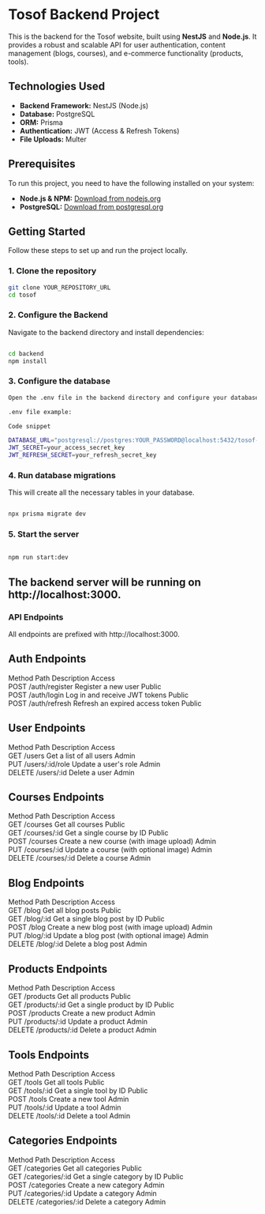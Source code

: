# Tosof Backend Project

This is the backend for the Tosof website, built using **NestJS** and **Node.js**. It provides a robust and scalable API for user authentication, content management (blogs, courses), and e-commerce functionality (products, tools).

## Technologies Used

- **Backend Framework:** NestJS (Node.js)
- **Database:** PostgreSQL
- **ORM:** Prisma
- **Authentication:** JWT (Access & Refresh Tokens)
- **File Uploads:** Multer

## Prerequisites

To run this project, you need to have the following installed on your system:

- **Node.js & NPM:** [Download from nodejs.org](https://nodejs.org/)
- **PostgreSQL:** [Download from postgresql.org](https://www.postgresql.org/download/)

## Getting Started

Follow these steps to set up and run the project locally.

### 1. Clone the repository

```bash
git clone YOUR_REPOSITORY_URL
cd tosof
```
### 2. Configure the Backend
Navigate to the backend directory and install dependencies:

```Bash

cd backend
npm install
```
### 3. Configure the database
```bash
Open the .env file in the backend directory and configure your database connection string and JWT secret keys.

.env file example:

Code snippet

DATABASE_URL="postgresql://postgres:YOUR_PASSWORD@localhost:5432/tosof-db?schema=public"
JWT_SECRET=your_access_secret_key
JWT_REFRESH_SECRET=your_refresh_secret_key
```

### 4. Run database migrations
This will create all the necessary tables in your database.

```Bash

npx prisma migrate dev
```

### 5. Start the server
```Bash

npm run start:dev
```
## The backend server will be running on http://localhost:3000.

### API Endpoints
All endpoints are prefixed with http://localhost:3000.

## Auth Endpoints
Method	Path	Description	Access
<br />
POST	/auth/register	Register a new user	Public
<br />
POST	/auth/login	Log in and receive JWT tokens	Public
<br />
POST	/auth/refresh	Refresh an expired access token	Public

## User Endpoints
Method	Path	Description	Access
<br />
GET	/users	Get a list of all users	Admin
<br />
PUT	/users/:id/role	Update a user's role	Admin
<br />
DELETE	/users/:id	Delete a user	Admin

## Courses Endpoints
Method	Path	Description	Access
<br />
GET	/courses	Get all courses	Public
<br />
GET	/courses/:id	Get a single course by ID	Public
<br />
POST	/courses	Create a new course (with image upload)	Admin
<br />
PUT	/courses/:id	Update a course (with optional image)	Admin
<br />
DELETE	/courses/:id	Delete a course	Admin

## Blog Endpoints
Method	Path	Description	Access
<br />
GET	/blog	Get all blog posts	Public
<br />
GET	/blog/:id	Get a single blog post by ID	Public
<br />
POST	/blog	Create a new blog post (with image upload)	Admin
<br />
PUT	/blog/:id	Update a blog post (with optional image)	Admin
<br />
DELETE	/blog/:id	Delete a blog post	Admin

## Products Endpoints
Method	Path	Description	Access
<br />
GET	/products	Get all products	Public
<br />
GET	/products/:id	Get a single product by ID	Public
<br />
POST	/products	Create a new product	Admin
<br />
PUT	/products/:id	Update a product	Admin
<br />
DELETE	/products/:id	Delete a product	Admin

## Tools Endpoints
Method	Path	Description	Access
<br />
GET	/tools	Get all tools	Public
<br />
GET	/tools/:id	Get a single tool by ID	Public
<br />
POST	/tools	Create a new tool	Admin
<br />
PUT	/tools/:id	Update a tool	Admin
<br />
DELETE	/tools/:id	Delete a tool	Admin

## Categories Endpoints
Method	Path	Description	Access
<br />
GET	/categories	Get all categories	Public
<br />
GET	/categories/:id	Get a single category by ID	Public
<br />
POST	/categories	Create a new category	Admin
<br />
PUT	/categories/:id	Update a category	Admin
<br />
DELETE	/categories/:id	Delete a category	Admin
